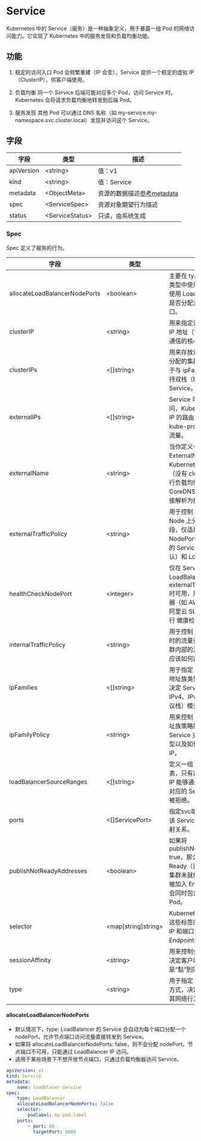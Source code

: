 # Service

Kubernetes 中的 Service（服务）是一种抽象定义，用于暴露一组 Pod 的网络访问能力。它实现了 Kubernetes 中的服务发现和负载均衡功能。

## 功能

1. 稳定的访问入口
Pod 会频繁重建（IP 会变），Service 提供一个稳定的虚拟 IP（ClusterIP），供客户端使用。

2. 负载均衡
同一个 Service 后端可能对应多个 Pod，访问 Service 时，Kubernetes 会将请求负载均衡地转发到后端 Pod。

3. 服务发现
其他 Pod 可以通过 DNS 名称（如 my-service.my-namespace.svc.cluster.local）发现并访问这个 Service。

## 字段

|字段|类型|描述|
|----|----|----|
|apiVersion|\<string>|值：v1|
|kind|\<string>|值：Service|
|metadata|\<ObjectMeta>|资源的数据描述[参考metadata](/kubernetes/PodFeilds.md#metadata)|
|spec|\<ServiceSpec>|资源对象期望行为描述|
|status|\<ServiceStatus>|只读，由系统生成|

### Spec

Spec 定义了服务的行为。

|字段                          |类型      |描述                                                                                                  |
|------------------------------|----------|-----------------------------------------------------------------------------------------------------|
|allocateLoadBalancerNodePorts|\<boolean>|主要在 type: LoadBalancer 类型中使用。它控制的是：当使用 LoadBalancer 类型时，是否分配对应的 NodePort 端口。|
|clusterIP|\<string>|用来指定该 Service 的 虚拟 IP 地址（VIP），它是集群内部通信的核心机制之一。|
|clusterIPs|\<[]string>|用来存放该 Service 的 所有分配的集群内 IP 地址。它用于与 ipFamilies 字段配合，支持双栈（Dual-Stack）Service。|
|externalIPs|\<[]string>|Service 可以被外部 IP 访问，Kubernetes 不管理这些 IP 的路由或归属，只是让 kube-proxy 接收这些 IP 的流量。|
|externalName|\<string>|当你定义一个 type: ExternalName 的 Service，Kubernetes 不会创建集群 IP（没有 clusterIP），也不会进行负载均衡，而是通过 CoreDNS 把 Service 名称直接解析为指定的 外部域名。|
|externalTrafficPolicy|\<string>|用于控制 外部访问流量如何在 Node 上分发 的一个关键字段，仅适用于 type: NodePort 或 LoadBalancer 的 Service。值：Cluster（默认）和 Local|
|healthCheckNodePort|\<integer>|仅在 Service.type: LoadBalancer 且 externalTrafficPolicy: Local 时可用，用于配合 云负载均衡器（如 AWS ELB、GCP LB、阿里云 SLB） 对集群节点进行 健康检查。|
|internalTrafficPolicy|\<string>|用于控制 集群内访问 Service 时的流量调度策略，即 来自集群内部的流量（非外部访问）应该如何选择后端 Pod。|
|ipFamilies|\<[]string>|用于指定 Service 支持的 IP 地址族类型（IP Family），即决定 Service 可用的是 IPv4、IPv6 还是双栈（双协议栈）模式。|
|ipFamilyPolicy|\<string>|用来控制 Service 分配 IP 地址族策略的字段。它决定了该 Service 支持的 IP 地址族类型以及如何分配单栈还是双栈 IP。|
|loadBalancerSourceRanges|\<[]string>|定义一组 IP 地址 CIDR 列表，只有这些范围内的客户端 IP 能够通过云负载均衡器访问对应的 Service。其他 IP 会被拒绝。|
|ports |\<[]ServicePort>|指定svc端口列表，用于定义该 Service 对外暴露的端口映射关系。|
|publishNotReadyAddresses|\<boolean>|如果将 publishNotReadyAddresses: true，那么即使 Pod 还没有 Ready（比如启动中或刚加入集群未就绪），它们的 IP 也会被加入 Endpoints，Service 会同时包含这些“不健康” Pod。|
|selector|<map[string]string>|Kubernetes 会选中所有匹配这些标签的 Pod，将它们的 IP 和端口添加到 Service 的 Endpoints 中。|
|sessionAffinity|\<string>|用来控制会话亲和性的字段，决定客户端请求是否总是“黏”到同一个后端 Pod。|
|type|\<string>|用于指定 Service 对外暴露的方式，决定服务如何被访问及其网络行为。|

#### allocateLoadBalancerNodePorts

- 默认情况下，type: LoadBalancer 的 Service 会自动为每个端口分配一个 nodePort，允许节点端口访问流量直接转发到 Service。
- 如果将 allocateLoadBalancerNodePorts: false，则不会分配 nodePort，节点端口不可用，只能通过 LoadBalancer IP 访问。
- 适用于某些场景下不想开放节点端口，只通过负载均衡器访问 Service。

```yaml
apiVersion: v1
kind: Service
metadata: 
    name: loadblacer-service
spec:
    type: LoadBalancer
    allocateLoadBalancerNodePorts: false
    selector:
        podlabel: my-pod-label
    ports:
        - port: 80
          targetPort: 8080
```